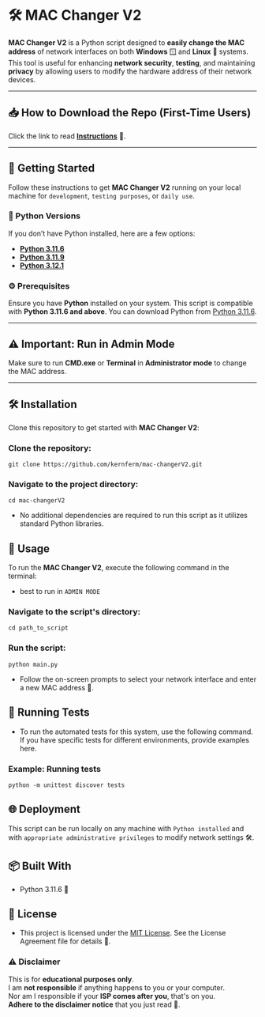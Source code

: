 # 🛠️ MAC Changer V2

**MAC Changer V2** is a Python script designed to **easily change the MAC address** of network interfaces on both **Windows** 🪟 and **Linux** 🐧 systems. This tool is useful for enhancing **network security**, **testing**, and maintaining **privacy** by allowing users to modify the hardware address of their network devices.

---

## 📥 How to Download the Repo (First-Time Users)

Click the link to read [**Instructions**](https://www.gitprojects.fnbubbles420.org/how-to-download-repos) 📄.

---

## 🚀 Getting Started

Follow these instructions to get **MAC Changer V2** running on your local machine for `development`, `testing purposes`, or `daily use`.

### 🐍 Python Versions

If you don’t have Python installed, here are a few options:

- [**Python 3.11.6**](https://github.com/KernFerm/Py3.11.6installer)
- [**Python 3.11.9**](https://github.com/KernFerm/Py3.11.9installer)
- [**Python 3.12.1**](https://github.com/KernFerm/Py3.12.1-installer-batch)

### ⚙️ Prerequisites

Ensure you have **Python** installed on your system. This script is compatible with **Python 3.11.6 and above**. You can download Python from [Python 3.11.6](https://github.com/KernFerm/Py3.11.6installer).

---

## ⚠️ Important: Run in Admin Mode

Make sure to run **CMD.exe** or **Terminal** in **Administrator mode** to change the MAC address.

---

## 🛠️ Installation

Clone this repository to get started with **MAC Changer V2**:

### Clone the repository:

```
git clone https://github.com/kernferm/mac-changerV2.git
```

### Navigate to the project directory:

```
cd mac-changerV2
```
- No additional dependencies are required to run this script as it utilizes standard Python libraries.

## 🚀 Usage

To run the **MAC Changer V2**, execute the following command in the terminal:
  - best to run in `ADMIN MODE`

### Navigate to the script's directory:
```
cd path_to_script
```
### Run the script:
```
python main.py
```
- Follow the on-screen prompts to select your network interface and enter a new MAC address 🔄.

## 🧪 Running Tests

- To run the automated tests for this system, use the following command. If you have specific tests for different environments, provide examples here.

### Example: Running tests

```
python -m unittest discover tests
```

## 🌐 Deployment

This script can be run locally on any machine with `Python installed` and with `appropriate administrative privileges` to modify network settings 🛠️.

## 📦 Built With
- Python 3.11.6 🐍

## 📜 License
- This project is licensed under the [MIT License](https://github.com/KernFerm/mac-changerV2/blob/main/LICENSE). See the License Agreement file for details 📄.

### ⚠️ Disclaimer

This is for **educational purposes only**.  
I am **not responsible** if anything happens to you or your computer.  
Nor am I responsible if your **ISP comes after you**, that's on you.  
**Adhere to the disclaimer notice** that you just read 📜.

